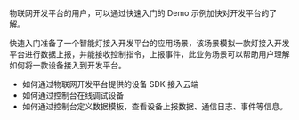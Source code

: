 
物联网开发平台的用户，可以通过快速入门的 Demo 示例加快对开发平台的了解。
 
快速入门准备了一个智能灯接入开发平台的应用场景，该场景模拟一款灯接入开发平台进行数据上报，并能接收控制指令，上报事件，此业务场景可以帮助用户理解如何将一款设备接入到开发平台。
- 如何通过物联网开发平台提供的设备 SDK 接入云端
- 如何通过控制台在线调试设备
- 如何通过控制台定义数据模板，查看设备上报数据、通信日志、事件等信息。
